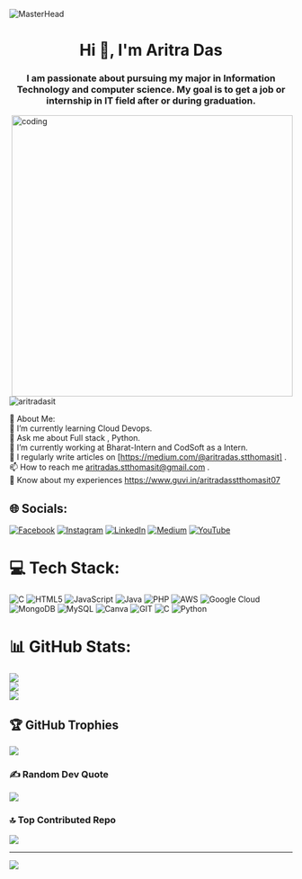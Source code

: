 ![MasterHead](https://www.linkedin.com/in/aritra-das-02094a220/overlay/background-image/)

<h1 align="center">Hi 👋, I'm Aritra Das</h1>
<h3 align="center">I am passionate about pursuing my major in Information Technology and computer science. My goal is to get a job or internship in IT field after or during graduation.</h3>

<img align="right" alt="coding" width="500"  hight="400" src="https://webcoder.co.in/wp-content/uploads/2021/04/website.gif">
 
<p align="left"> <img src="https://komarev.com/ghpvc/?username=aritradasit&label=Profile%20views&color=0e75b6&style=flat" alt="aritradasit" /> </p>


💫 About Me:
<br>🌱 I’m currently learning Cloud Devops.<br>
💬 Ask me about Full stack , Python.<br>
🔭 I’m currently working at Bharat-Intern and CodSoft  as a Intern.
<br>📝 I regularly write articles on  [https://medium.com/@aritradas.stthomasit] .
<br>📫 How to reach me aritradas.stthomasit@gmail.com .
<br>📄 Know about my experiences https://www.guvi.in/aritradasstthomasit07<br>




## 🌐 Socials:
[![Facebook](https://img.shields.io/badge/Facebook-%231877F2.svg?logo=Facebook&logoColor=white)](https://www.facebook.com/addas.mahi/) [![Instagram](https://img.shields.io/badge/Instagram-%23E4405F.svg?logo=Instagram&logoColor=white)](https://instagram.com/https://www.instagram.com/aritradas2001/) [![LinkedIn](https://img.shields.io/badge/LinkedIn-%230077B5.svg?logo=linkedin&logoColor=white)](https://www.linkedin.com/in/aritra-das-02094a220/) [![Medium](https://img.shields.io/badge/Medium-12100E?logo=medium&logoColor=white)](https://medium.com/@aritradas.stthomasit) [![YouTube](https://img.shields.io/badge/YouTube-%23FF0000.svg?logo=YouTube&logoColor=white)](https://www.youtube.com/channel/UCLJ6hXe1RKZQevU7h8_ki_Q) 


# 💻 Tech Stack:
![C](https://img.shields.io/badge/c-%2300599C.svg?style=for-the-badge&logo=c&logoColor=white) ![HTML5](https://img.shields.io/badge/html5-%23E34F26.svg?style=for-the-badge&logo=html5&logoColor=white) ![JavaScript](https://img.shields.io/badge/javascript-%23323330.svg?style=for-the-badge&logo=javascript&logoColor=%23F7DF1E) ![Java](https://img.shields.io/badge/java-%23ED8B00.svg?style=for-the-badge&logo=java&logoColor=white) ![PHP](https://img.shields.io/badge/php-%23777BB4.svg?style=for-the-badge&logo=php&logoColor=white) ![AWS](https://img.shields.io/badge/AWS-%23FF9900.svg?style=for-the-badge&logo=amazon-aws&logoColor=white) ![Google Cloud](https://img.shields.io/badge/Google%20Cloud-%234285F4.svg?style=for-the-badge&logo=google-cloud&logoColor=white) ![MongoDB](https://img.shields.io/badge/MongoDB-%234ea94b.svg?style=for-the-badge&logo=mongodb&logoColor=white) ![MySQL](https://img.shields.io/badge/mysql-%2300f.svg?style=for-the-badge&logo=mysql&logoColor=white) ![Canva](https://img.shields.io/badge/Canva-%2300C4CC.svg?style=for-the-badge&logo=Canva&logoColor=white) ![GIT](https://img.shields.io/badge/Git-fc6d26?style=for-the-badge&logo=git&logoColor=white) ![C](https://img.shields.io/badge/c-%2300599C.svg?style=for-the-badge&logo=c&logoColor=white) ![Python](https://img.shields.io/badge/python-3670A0?style=for-the-badge&logo=python&logoColor=ffdd54)
# 📊 GitHub Stats:
![](https://github-readme-stats.vercel.app/api?username=AritraDasIT&theme=great-gatsby&hide_border=false&include_all_commits=false&count_private=false)<br/>
![](https://github-readme-streak-stats.herokuapp.com/?user=AritraDasIT&theme=great-gatsby&hide_border=false)<br/>
![](https://github-readme-stats.vercel.app/api/top-langs/?username=AritraDasIT&theme=great-gatsby&hide_border=false&include_all_commits=false&count_private=false&layout=compact)

## 🏆 GitHub Trophies
![](https://github-profile-trophy.vercel.app/?username=AritraDasIT&theme=monokai&no-frame=false&no-bg=false&margin-w=4)

### ✍️ Random Dev Quote
![](https://quotes-github-readme.vercel.app/api?type=horizontal&theme=radical)

### 🔝 Top Contributed Repo
![](https://github-contributor-stats.vercel.app/api?username=AritraDasIT&limit=5&theme=dark&combine_all_yearly_contributions=true)

---
[![](https://visitcount.itsvg.in/api?id=AritraDasIT&icon=0&color=0)](https://visitcount.itsvg.in)

<!-- Proudly created with GPRM ( https://gprm.itsvg.in ) -->
